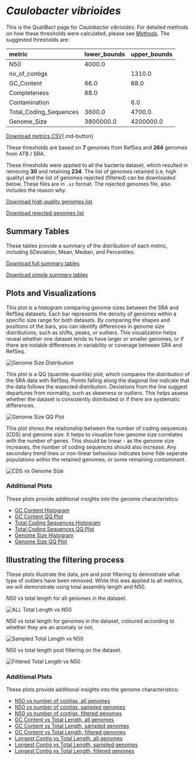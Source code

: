 # *Caulobacter vibrioides*

This is the QualiBact page for *Caulobacter vibrioides*. For detailed methods on how these thresholds were calculated, please see [Methods](../../methods.md).
The suggested thresholds are: 

| metric                 | lower_bounds   | upper_bounds   |
|:-----------------------|:---------------|:---------------|
| N50                    | 4000.0         |                |
| no_of_contigs          |                | 1310.0         |
| GC_Content             | 66.0           | 68.0           |
| Completeness           | 88.0           |                |
| Contamination          |                | 6.0            |
| Total_Coding_Sequences | 3600.0         | 4700.0         |
| Genome_Size            | 3800000.0      | 4200000.0      |

[Download metrics CSV](Caulobacter_vibrioides_metrics.csv){.md-button}


These thresholds are based on **7** genomes from RefSeq and **264** genomes from ATB / SRA.

These thresholds were applied to all the bacteria dataset, which resulted in removing **30** and retaining **234**.
The list of genomes retained (i.e. high quality) and the list of genomes rejected (filtered) can be downloaded below. These files are in `.xz` format. The rejected genomes file, also includes the reason why.

[Download high quality genomes list](Caulobacter_vibrioides_high_quality_genomes.csv.xz)


[Download rejected genomes list](Caulobacter_vibrioides_filtered_out_genomes.csv.xz)



## Summary Tables
These tables provide a summary of the distribution of each metric, including SDeviation, Mean, Median, and Percentiles.

[Download full summary tables](summary.csv)

[Download simple summary tables](selected_summary.csv)

## Plots and Visualizations

This plot is a histogram comparing genome sizes between the SRA and RefSeq datasets. Each bar represents the density of genomes within a specific size range for both datasets. By comparing the shapes and positions of the bars, you can identify differences in genome size distributions, such as shifts, peaks, or outliers. This visualization helps reveal whether one dataset tends to have larger or smaller genomes, or if there are notable differences in variability or coverage between SRA and RefSeq.

![Genome Size Distribution](Genome_Size_refseq_histogram_kde.png)

This plot is a QQ (quantile-quantile) plot, which compares the distribution of the SRA data with RefSeq. Points falling along the diagonal line indicate that the data follows the expected distribution. Deviations from the line suggest departures from normality, such as skewness or outliers. This helps assess whether the dataset is consistently distributed or if there are systematic differences.

![Genome Size QQ Plot](Genome_Size_refseq_qqplot.png)

This plot shows the relationship between the number of coding sequences (CDS) and genome size. It helps to visualize how genome size correlates with the number of genes. This should be linear - as the genome size increases, the number of coding sequences should also increase. Any secondary trend lines or non-linear behaviour indicates bone fide seperate populations within the retained genomes, or some remaining contaminant. 

![CDS vs Genome Size](Caulobacter_vibrioides_CDS_vs_Genome_Size.png)

### Additional Plots

These plots provide additional insights into the genome characteristics:

- [GC Content Histogram](GC_Content_refseq_histogram_kde.png)
- [GC Content QQ Plot](GC_Content_refseq_qqplot.png)
- [Total Coding Sequences Histogram](Total_Coding_Sequences_refseq_histogram_kde.png)
- [Total Coding Sequences QQ Plot](Total_Coding_Sequences_refseq_qqplot.png)
- [Genome Size Histogram](Genome_Size_refseq_histogram_kde.png)
- [Genome Size QQ Plot](Genome_Size_refseq_qqplot.png)
## Illustrating the filtering process
These plots illustrate the data, pre and post filtering to demostrate what type of outliers have been removed. While this was applied to all metrics, we will demonstrate using total assembly length and N50.

N50 vs total length for all genomes in the dataset.

![ALL Total Length vs N50](Caulobacter_vibrioides_all_total_length_N50.png)

N50 vs total length for genomes in the dataset, coloured according to whether they are an anomaly or not.

![Sampled Total Length vs N50](Caulobacter_vibrioides_sample_total_length_N50.png)

N50 vs total length post filtering on the dataset.

![Filtered Total Length vs N50](Caulobacter_vibrioides_filt_total_length_N50.png)

### Additional Plots

These plots provide additional insights into the genome characteristics:

- [N50 vs number of contigs, all genomes](Caulobacter_vibrioides_all_N50_number.png)
- [N50 vs number of contigs, sampled genomes](Caulobacter_vibrioides_sample_N50_number.png)
- [N50 vs number of contigs, filtered genomes](Caulobacter_vibrioides_filt_N50_number.png)
- [GC Content vs Total Length, all genomes](Caulobacter_vibrioides_all_total_length_GC_Content.png)
- [GC Content vs Total Length, sampled genomes](Caulobacter_vibrioides_sample_total_length_GC_Content.png)
- [GC Content vs Total Length, filtered genomes](Caulobacter_vibrioides_filt_total_length_GC_Content.png)
- [Longest Contig vs Total Length, all genomes](Caulobacter_vibrioides_all_total_length_longest.png)
- [Longest Contig vs Total Length, sampled genomes](Caulobacter_vibrioides_sample_total_length_longest.png)
- [Longest Contig vs Total Length, filtered genomes](Caulobacter_vibrioides_filt_total_length_longest.png)
